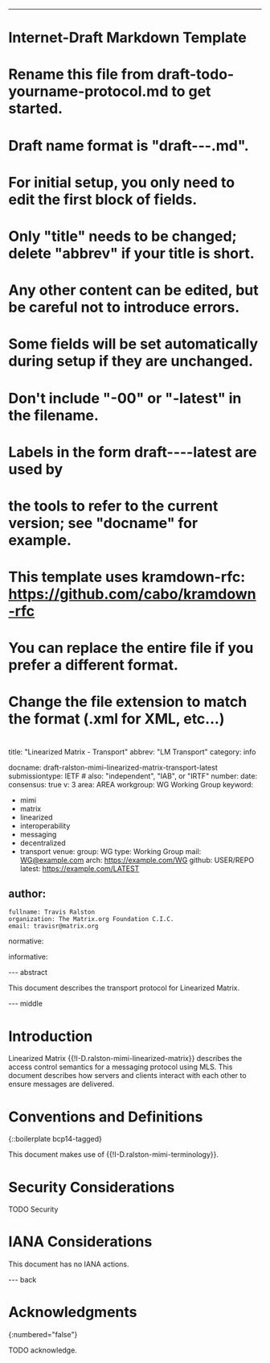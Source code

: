 ---
###
# Internet-Draft Markdown Template
#
# Rename this file from draft-todo-yourname-protocol.md to get started.
# Draft name format is "draft-<yourname>-<workgroup>-<name>.md".
#
# For initial setup, you only need to edit the first block of fields.
# Only "title" needs to be changed; delete "abbrev" if your title is short.
# Any other content can be edited, but be careful not to introduce errors.
# Some fields will be set automatically during setup if they are unchanged.
#
# Don't include "-00" or "-latest" in the filename.
# Labels in the form draft-<yourname>-<workgroup>-<name>-latest are used by
# the tools to refer to the current version; see "docname" for example.
#
# This template uses kramdown-rfc: https://github.com/cabo/kramdown-rfc
# You can replace the entire file if you prefer a different format.
# Change the file extension to match the format (.xml for XML, etc...)
#
###
title: "Linearized Matrix - Transport"
abbrev: "LM Transport"
category: info

docname: draft-ralston-mimi-linearized-matrix-transport-latest
submissiontype: IETF  # also: "independent", "IAB", or "IRTF"
number:
date:
consensus: true
v: 3
area: AREA
workgroup: WG Working Group
keyword:
 - mimi
 - matrix
 - linearized
 - interoperability
 - messaging
 - decentralized
 - transport
venue:
  group: WG
  type: Working Group
  mail: WG@example.com
  arch: https://example.com/WG
  github: USER/REPO
  latest: https://example.com/LATEST

author:
 -
    fullname: Travis Ralston
    organization: The Matrix.org Foundation C.I.C.
    email: travisr@matrix.org

normative:

informative:


--- abstract

This document describes the transport protocol for Linearized Matrix.


--- middle

# Introduction

Linearized Matrix {{!I-D.ralston-mimi-linearized-matrix}} describes the access control semantics for
a messaging protocol using MLS. This document describes how servers and clients interact with each other
to ensure messages are delivered.


# Conventions and Definitions

{::boilerplate bcp14-tagged}

This document makes use of {{!I-D.ralston-mimi-terminology}}.


# Security Considerations

TODO Security


# IANA Considerations

This document has no IANA actions.


--- back

# Acknowledgments
{:numbered="false"}

TODO acknowledge.
